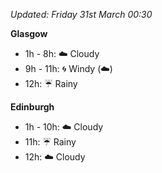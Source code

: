 *Updated: Friday 31st March 00:30*

**Glasgow**

* 1h - 8h: :cloud: Cloudy
* 9h - 11h: :cyclone: Windy (:cloud:)
* 12h: :umbrella: Rainy

**Edinburgh**

* 1h - 10h: :cloud: Cloudy
* 11h: :umbrella: Rainy
* 12h: :cloud: Cloudy
